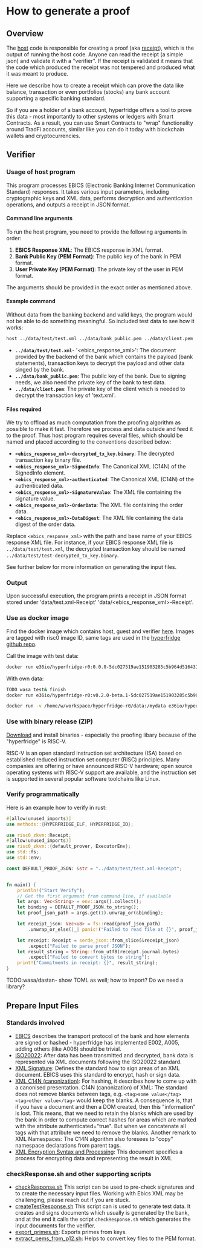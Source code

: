 # How to generate a proof

## Overview

The [host][host] code is responsible for creating a proof (aka [receipt][receipt]), which
is the output of running the host code. Anyone can read the receipt (a simple json) and
validate it with a "verifier". If the receipt is validated it means that the code which
produced the receipt was not tempered and produced what it was meant to produce.

Here we describe how to create a receipt which can prove the data like balance, transaction or
even portfolios (stocks) any bank account supporting a specific banking standard.

So if you are a holder of a bank account, hyperfridge offers a tool to prove this data - most
importantly to other systems or ledgers with Smart Contracts. As a result, you can
use Smart Contracts to "wrap" functionality around TradFi accounts, similar like you can
do it today with blockchain wallets and cryptocurrencies.

## Verifier

### Usage of host program

This program processes EBICS (Electronic Banking Internet Communication Standard) responses.
It takes various input parameters, including cryptographic keys and XML data, performs
decryption and authentication operations, and outputs a receipt in JSON format.

#### Command line arguments

To run the host program, you need to provide the following arguments in order:

1. **EBICS Response XML**: The EBICS response in XML format.
2. **Bank Public Key (PEM Format)**: The public key of the bank in PEM format.
3. **User Private Key (PEM Format)**: The private key of the user in PEM format.


The arguments should be provided in the exact order as mentioned above.

#### Example command

Without data from the banking backend and valid keys, the program would not be able to
do something meaningful. So included test data to see how it works:  

```bash
host ../data/test/test.xml ../data/bank_public.pem ../data/client.pem
```

- **`../data/test/test.xml`**- '<ebics_response_xml>': The document provided by the backend of the bank which contains the payload
(bank statements), transaction keys to decrypt the payload and other data singed by the bank.
- **`../data/bank_public.pem`**: The public key of the bank. Due to signing needs, we also need the
private key of the bank to test data.
- **`../data/client.pem`**: The private key of the client which is needed to decrypt the transaction
key of 'text.xml'.

#### Files required

We try to offload as much computation from the proofing algorithm as possible to make it fast.
Therefore we process and data outside and feed it to the proof. Thus host program requires several
files, which should be named and placed according to the conventions described below:

- **`<ebics_response_xml>-decrypted_tx_key.binary`**: The decrypted transaction key binary file.
- **`<ebics_response_xml>-SignedInfo`**: The Canonical XML (C14N) of the SignedInfo element.
- **`<ebics_response_xml>-authenticated`**: The Canonical XML (C14N) of the authenticated data.
- **`<ebics_response_xml>-SignatureValue`**: The XML file containing the signature value.
- **`<ebics_response_xml>-OrderData`**: The XML file containing the order data.
- **`<ebics_response_xml>-DataDigest`**: The XML file containing the data digest of the order data.

Replace `<ebics_response_xml>` with the path and base name of your EBICS response XML file. For instance,
if your EBICS response XML file is `../data/test/test.xml`, the decrypted transaction key should be
named `../data/test/test-decrypted_tx_key.binary`.

See further below for more information on generating the input files.

### Output

Upon successful execution, the program prints a receipt in JSON format stored under 'data/test.xml-Receipt'
'data/<ebics_response_xml>-Receipt'.

### Use as docker image

Find the docker image which contains host, guest and verifier [here][hf-dockerhub].
Images are tagged with risc0 image ID, same tags are used in the [hyperfridge github repo][hf-github].

Call the image with test data:

```bash
docker run e36io/hyperfridge-r0:0.0.0-5dc027519ae151903285c5b964d51643193131426f131c16cff31a8e7bd56c05
```

With own data:

```bash
TODO wasa test& finish
docker run e36io/hyperfridge-r0:v0.2.0-beta.1-5dc027519ae151903285c5b964d51643193131426f131c16cff31a8e7bd56c05 /data/test/test.xml-Receipt

docker run -v /home/w/workspace/hyperfridge-r0/data:/mydata e36io/hyperfridge-r0:5dc027519ae151903285c5b964d51643193131426f131c16cff31a8e7bd56c05 /data2/test/test.xml
```

### Use with binary release (ZIP)

[Download][hf-github] and install binaries - especially the proofing libary because of the "hyperfridge" is RISC-V.

RISC-V is an open standard instruction set architecture (ISA) based on established reduced instruction set computer (RISC) principles.
Many companies are offering or have announced RISC-V hardware; open source operating systems with RISC-V support are available,
and the instruction set is supported in several popular software toolchains like Linux.


### Verify programmatically

Here is an example how to verify in rust:

```rust
#[allow(unused_imports)]
use methods::{HYPERFRIDGE_ELF, HYPERFRIDGE_ID};

use risc0_zkvm::Receipt;
#[allow(unused_imports)]
use risc0_zkvm::{default_prover, ExecutorEnv};
use std::fs;
use std::env;

const DEFAULT_PROOF_JSON: &str = "../data/test/test.xml-Receipt";


fn main() {
    println!("Start Verify");
    // Get the first argument from command line, if available
    let args: Vec<String> = env::args().collect();
    let binding = DEFAULT_PROOF_JSON.to_string();
    let proof_json_path = args.get(1).unwrap_or(&binding);

    let receipt_json: Vec<u8> = fs::read(proof_json_path)
        .unwrap_or_else(|_| panic!("Failed to read file at {}", proof_json_path));

    let receipt: Receipt = serde_json::from_slice(&receipt_json)
        .expect("Failed to parse proof JSON");
    let result_string = String::from_utf8(receipt.journal.bytes)
        .expect("Failed to convert bytes to string");
    print!("Commitments in receipt: {}", result_string);
}
```

TODO:wasa/dastan- show TOML as well; how to import? Do we need a library?

## Prepare Input Files

### Standards involved

- [EBICS](http://www.ebics.org) describes the transport protocol of the bank and how elements are signed or hashed - hyperfridge has
implemented E002, A005, adding others (like A006) should be trivial.    
- [ISO20022](https://www.iso20022.org/): After data has been transmitted and decrypted,
bank data is represented via XML documents following the ISO20022 standard.
- [XML Signature](http://www.w3.org/2000/09/xmldsig#): Defines the standard how to sign areas of an XML document. EBICS uses this
standard to encrypt, hash or sign data.
- [XML C14N (canonization)](http://www.w3.org/TR/2001/REC-xml-c14n-20010315):
For hashing, it describes how to come up with a canonised presentation. C14N (canonization) of XML:
The standard does not remove blanks between tags, e.g.
`<tag>some value</tag>   <tag>other value</tag>` would keep the blanks. A consequence is,
that if you have a document and then a DOM created, then this "information" is lost.
This means, that we need to retain the blanks which are used by the bank in order to
compute correct hashes for areas which are marked with the attribute authenticated="true".
But when we concatenate all tags with that attribute we need to remove the blanks.
Another remark to XML Namespaces: The C14N algorithm also foresees to "copy" namespace declarations from
parent tags.
- [XML Encryption Syntax and Processing](http://www.w3.org/2001/04/xmlenc#sha256):
This document specifies a process for encrypting data and representing the result in XML

### checkResponse.sh and other supporting scripts

- [checkResponse.sh](../data/checkResponse.sh) This script can be used to pre-check signatures and to create the necessary
input files. Working with Ebics XML may be challenging, please reach out if you are stuck.
- [createTestResponse.sh](../data/createTestResponse.sh) This script can is used to generate test data. It creates and
signs documents which usually is generated by the bank, and at the end it calls the script `checkResponse.sh` which
generates the input documents for the verifier.
- [export_primes.sh](../data/export_primes.sh): Exports primes from keys.
- [extract_pems_from_p12.sh](../data/extract_pems_from_p12.sh): Helps to convert key files to the PEM format.

[host]: https://dev.risczero.com/api/zkvm/developer-guide/host-code-101
[receipt]: https://dev.risczero.com/api/zkvm/developer-guide/receipts
[hf-dockerhub]: https://hub.docker.com/repository/docker/e36io/hyperfridge-r0/general
[hf-github]: https://github.com/element36-io/hyperfridge-r0
